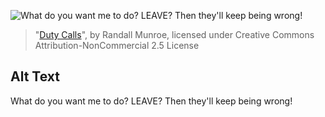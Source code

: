 ![What do you want me to do?  LEAVE?  Then they'll keep being wrong!](https://imgs.xkcd.com/comics/duty_calls.png)
> "[Duty Calls](https://xkcd.com/386/)", by Randall Munroe, licensed under Creative Commons Attribution-NonCommercial 2.5 License

## Alt Text
What do you want me to do?  LEAVE?  Then they'll keep being wrong!

